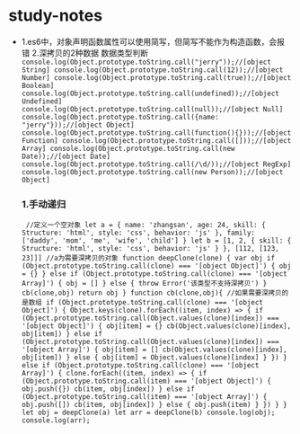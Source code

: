 # study-notes
- 1.es6中，对象声明函数属性可以使用简写，但简写不能作为构造函数，会报错
  2.深拷贝的2种数据
  数据类型判断
  `
  console.log(Object.prototype.toString.call("jerry"));//[object String]
  console.log(Object.prototype.toString.call(12));//[object Number]
  console.log(Object.prototype.toString.call(true));//[object Boolean]
  console.log(Object.prototype.toString.call(undefined));//[object Undefined]
  console.log(Object.prototype.toString.call(null));//[object Null]
  console.log(Object.prototype.toString.call({name: "jerry"}));//[object Object]
  console.log(Object.prototype.toString.call(function(){}));//[object Function]
  console.log(Object.prototype.toString.call([]));//[object Array]
  console.log(Object.prototype.toString.call(new Date));//[object Date]
  console.log(Object.prototype.toString.call(/\d/));//[object RegExp]
  console.log(Object.prototype.toString.call(new Person));//[object Object]
  `
  ### 1.手动递归
  `  //定义一个空对象
      let a = {
          name: 'zhangsan',
          age: 24,
          skill: {
              Structure: 'html',
              style: 'css',
              behavior: 'js'
          },
          family: ['daddy', 'mom', 'me', 'wife', 'child']
      }
      let b = [1, 2, {
          skill: {
              Structure: 'html',
              style: 'css',
              behavior: 'js'
          }
      }, [112, [123, 23]]]
      //a为需要深拷贝的对象
      function deepClone(clone) {
          var obj
          if (Object.prototype.toString.call(clone) === '[object Object]') {
              obj = {}
          } else if (Object.prototype.toString.call(clone) === '[object Array]') {
              obj = []
          } else {
              throw Error('该类型不支持深拷贝')
          }
          cb(clone,obj)
          return obj
      }
      function cb(clone,obj){
          //如果需要深拷贝的是数组
          if (Object.prototype.toString.call(clone) === '[object Object]') {
              Object.keys(clone).forEach((item, index) => {
                  if (Object.prototype.toString.call(Object.values(clone)[index]) === '[object Object]') {
                      obj[item] = {}
                      cb(Object.values(clone)[index], obj[item])
                  } else if (Object.prototype.toString.call(Object.values(clone)[index]) === '[object Array]') {
                      obj[item] = []
                      cb(Object.values(clone)[index], obj[item])
                  } else {
                      obj[item] = Object.values(clone)[index]
                  }
              })
          } else if (Object.prototype.toString.call(clone) === '[object Array]') {
              clone.forEach((item, index) => {
                  if (Object.prototype.toString.call(item) === '[object Object]') {
                      obj.push({})
                      cb(item, obj[index])
                  } else if (Object.prototype.toString.call(item) === '[object Array]') {
                      obj.push([])
                      cb(item, obj[index])
                  } else {
                      obj.push(item)
                  }
              })
          }
      }
      let obj = deepClone(a)
      let arr = deepClone(b)
      console.log(obj);
      console.log(arr);
      `
